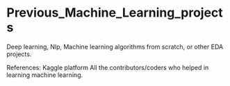 # Previous_Machine_Learning_projects
Deep learning, Nlp, Machine learning algorithms from scratch, or other EDA projects.

References: 
Kaggle platform
All the contributors/coders who helped in learning machine learning.

